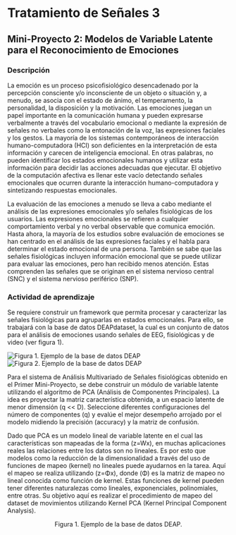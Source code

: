 # Tratamiento de Señales 3
## Mini-Proyecto 2: Modelos de Variable Latente para el Reconocimiento de Emociones

### Descripción

La emoción es un proceso psicofisiológico desencadenado por la percepción consciente y/o inconsciente de un objeto o situación y, a menudo, se asocia con el estado de ánimo, el temperamento, la personalidad, la disposición y la motivación. Las emociones juegan un papel importante en la comunicación humana y pueden expresarse verbalmente a través del vocabulario emocional o mediante la expresión de señales no verbales como la entonación de la voz, las expresiones faciales y los gestos. La mayoría de los sistemas contemporáneos de interacción humano-computadora (HCI) son deficientes en la interpretación de esta información y carecen de inteligencia emocional. En otras palabras, no pueden identificar los estados emocionales humanos y utilizar esta información para decidir las acciones adecuadas que ejecutar. El objetivo de la computación afectiva es llenar este vacío detectando señales emocionales que ocurren durante la interacción humano-computadora y sintetizando respuestas emocionales.

La evaluación de las emociones a menudo se lleva a cabo mediante el análisis de las expresiones emocionales y/o señales fisiológicas de los usuarios. Las expresiones emocionales se refieren a cualquier comportamiento verbal y no verbal observable que comunica emoción. Hasta ahora, la mayoría de los estudios sobre evaluación de emociones se han centrado en el análisis de las expresiones faciales y el habla para determinar el estado emocional de una persona. También se sabe que las señales fisiológicas incluyen información emocional que se puede utilizar para evaluar las emociones, pero han recibido menos atención. Estas comprenden las señales que se originan en el sistema nervioso central (SNC) y el sistema nervioso periférico (SNP).

### Actividad de aprendizaje

Se requiere construir un framework que permita procesar y caracterizar las señales fisiológicas para agruparlas en estados emocionales. Para ello, se trabajará con la base de datos DEAPdataset, la cual es un conjunto de datos para el análisis de emociones usando señales de EEG, fisiológicas y de video (ver figura 1).

![Figura 1. Ejemplo de la base de datos DEAP](https://github.com/DavidELP17/TS3_MiniProyecto1/assets/17619940/ce5004e5-296d-400a-b948-c6af9eca62fa)
![Figura 2. Ejemplo de la base de datos DEAP](https://github.com/DavidELP17/TS3_MiniProyecto1/assets/17619940/14193f64-aadd-49d8-966d-3466e1f62b56)

Para el sistema de Análisis Multivariado de Señales fisiológicas obtenido en el Primer Mini-Proyecto, se debe construir un módulo de variable latente utilizando el algoritmo de PCA (Análisis de Componentes Principales). La idea es proyectar la matriz característica obtenida, a un espacio latente de menor dimensión \(q << D\). Seleccione diferentes configuraciones del número de componentes \(q\) y evalúe el mejor desempeño arrojado por el modelo midiendo la precisión (accuracy) y la matriz de confusión.

Dado que PCA es un modelo lineal de variable latente en el cual las características son mapeadas de la forma \(z=Wx\), en muchas aplicaciones reales las relaciones entre los datos son no lineales. Es por esto que modelos como la reducción de la dimensionalidad a través del uso de funciones de mapeo (kernel) no lineales puede ayudarnos en la tarea. Aquí el mapeo se realiza utilizando (z=Φx), donde \(Φ\) es la matriz de mapeo no lineal conocida como función de kernel. Estas funciones de kernel pueden tener diferentes naturalezas como lineales, exponenciales, polinomiales, entre otras. Su objetivo aquí es realizar el procedimiento de mapeo del dataset de movimientos utilizando Kernel PCA (Kernel Principal Component Analysis).

<p align="center">Figura 1. Ejemplo de la base de datos DEAP.</p>
